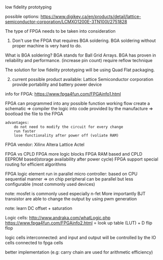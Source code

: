 low fidelity prototyping

possible options: 
https://www.digikey.ca/en/products/detail/lattice-semiconductor-corporation/LCMXO1200E-3TN100I/2751828

The type of FPGA needs to be taken into consideration

1. Don't use the FPGA that requires BGA soldering.
	BGA soldering without proper machine is very hard to do.

What is BGA soldering?
BGA stands for Ball Grid Arrays. BGA has proven in reliability and performance. (increase pin count) require reflow technique

The solution for low fidelity prototyping will be using Quad Flat packaging. 

2. current possible product available: Lattice Semiconductor corporation
		provide portability and battery power device
		
info for FPGA: 
https://www.fpga4fun.com/FPGAinfo1.html

FPGA can programmed into any possible function
	working flow
	create a schematic => compiler the logic into code provided by the manufacture => bootload the file to the FPGA
	
	advantages:
		do not need to modify the circuit for every change
		run faster
		lose functionality after power off (voliate RAM)
		
FPGA vendor:
Xilinx Altera Lattice Actel

FPGA vs CPLD
FPGA more logic blocks 
FPGA RAM based and CPLD EEPROM based(storage availability after power cycle)
FPGA support special routing for efficient algorithms

FPGA logic element run in parallel
micro controller: based on CPU sequential manner => on chip peripheral can be parallel but less configurable (most commonly used devices)

note: mosfet is commonly used especially n-fet
More importantly BJT transistor are able to change the output by using pwm generation

note: learn DC offset + saturation

Logic cells:
http://www.andraka.com/whatLogic.php
https://www.fpga4fun.com/FPGAinfo2.html
= look up table (LUT) + D flip flop 

logic cells interconnected: and input and output will be controlled by the IO cells connected to fpga cells

better implementation (e.g: carry chain are used for arithmetic efficiency)

	